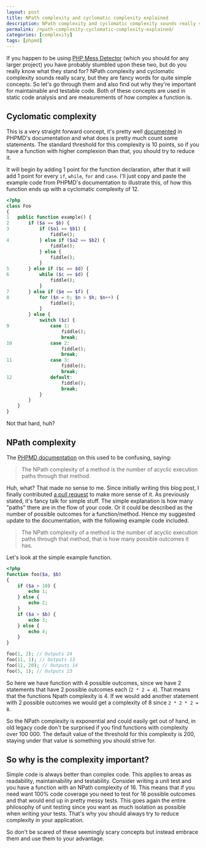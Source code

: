 ```yaml
---
layout: post
title: NPath complexity and cyclomatic complexity explained
description: NPath complexity and cyclomatic complexity sounds really scary, but they are fancy words for quite simple concepts, here is a simple explanation for them.
permalink: /npath-complexity-cyclomatic-complexity-explained/
categories: [complexity]
tags: [phpmd]
---
```


If you happen to be using [PHP Mess Detector](https://phpmd.org/) (which you should for any larger project) you have probably stumbled upon these two, but do you really know what they stand for? NPath complexity and cyclomatic complexity sounds really scary, but they are fancy words for quite simple concepts. So let's go through them and also find out why they're important for maintainable and testable code. Both of these concepts are used in static code analysis and are measurements of how complex a function is.

<!-- more -->

## Cyclomatic complexity

This is a very straight forward concept, it's pretty well [documented](https://phpmd.org/rules/codesize.html#cyclomaticcomplexity) in PHPMD's documentation and what does is pretty much count some statements. The standard threshold for this complexity is 10 points, so if you have a function with higher complexion than that, you should try to reduce it.

It will begin by adding 1 point for the function declaration, after that it will add 1 point for every `if`, `while`, `for` and `case`. I'll just copy and paste the example code from PHPMD's documentation to illustrate this, of how this function ends up with a cyclomatic complexity of 12.

```php
<?php
class Foo
{
1   public function example() {
2       if ($a == $b) {
3           if ($a1 == $b1) {
                fiddle();
4           } else if ($a2 == $b2) {
                fiddle();
            } else {
                fiddle();
            }
5       } else if ($c == $d) {
6           while ($c == $d) {
                fiddle();
            }
7       } else if ($e == $f) {
8           for ($n = 0; $n > $h; $n++) {
                fiddle();
            }
        } else {
            switch ($z) {
9               case 1:
                    fiddle();
                    break;
10              case 2:
                    fiddle();
                    break;
11              case 3:
                    fiddle();
                    break;
12              default:
                    fiddle();
                    break;
            }
        }
    }
}
```

Not that hard, huh?

## NPath complexity

The [PHPMD documentation](https://phpmd.org/rules/codesize.html#npathcomplexity) on this used to be confusing, saying:

> The NPath complexity of a method is the number of acyclic execution paths through that method.

Huh, what? That made no sense to me. Since initially writing this blog post, I finally contributed [a pull request](https://github.com/phpmd/phpmd/pull/954) to make more sense of it. As previously stated, it's fancy talk for simple stuff. The simple explanation is how many "paths" there are in the flow of your code. Or it could be described as the number of possible outcomes for a function/method. Hence my suggested update to the documentation, with the following example code included.

> The NPath complexity of a method is the number of acyclic execution paths through that method, that is how many possible outcomes it has.

Let's look at the simple example function.

```php
<?php
function foo($a, $b)
{
    if ($a > 10) {
        echo 1;
    } else {
        echo 2;
    }
    if ($a > $b) {
        echo 3;
    } else {
        echo 4;
    }
}

foo(1, 2); // Outputs 24
foo(11, 1); // Outputs 13
foo(11, 20); // Outputs 14
foo(5, 1); // Outputs 23
```

So here we have function with 4 possible outcomes, since we have 2 statements that have 2 possible outcomes each (`2 * 2 = 4`). That means that the functions Npath complexity is 4. If we would add another statement with 2 possible outcomes we would get a complexity of 8 since `2 * 2 * 2 = 8`.

So the NPath complexity is exponential and could easily get out of hand, in old legacy code don't be surprised if you find functions with complexity over 100 000. The default value of the threshold for this complexity is 200, staying under that value is something you should strive for.

## So why is the complexity important?

Simple code is always better than complex code. This applies to areas as readability, maintainability and testability. Consider writing a unit test and you have a function with an NPath complexity of 16. This means that if you need want 100% code coverage you need to test for 16 possible outcomes and that would end up in pretty messy tests. This goes again the entire philosophy of unit testing since you want as much isolation as possible when writing your tests. That's why you should always try to reduce complexity in your application.

So don't be scared of these seemingly scary concepts but instead embrace them and use them to your advantage.
